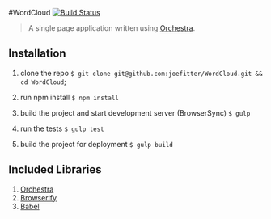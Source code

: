 #WordCloud [![Build Status](https://travis-ci.org/joefitter/WordCloud.svg?branch=master)](https://travis-ci.org/joefitter/WordCloud)

> A single page application written using [Orchestra](https://www.npmjs.com/package/orchestra).

## Installation

1. clone the repo
`$ git clone git@github.com:joefitter/WordCloud.git && cd WordCloud`;

2. run npm install
`$ npm install`

3. build the project and start development server (BrowserSync)
`$ gulp`

4. run the tests
`$ gulp test`

5. build the project for deployment
`$ gulp build`

## Included Libraries

1. [Orchestra](https://www.npmjs.com/package/orchestra)
2. [Browserify](https://www.npmjs.com/package/browserify)
3. [Babel](https://github.com/babel/babel)
